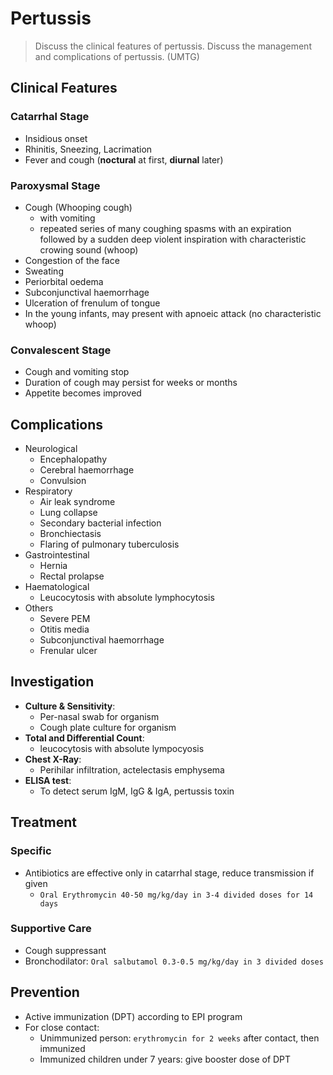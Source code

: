 # Pertussis

> Discuss the clinical features of pertussis. Discuss the management and complications of pertussis. (UMTG)

## Clinical Features

### Catarrhal Stage

- Insidious onset
- Rhinitis, Sneezing, Lacrimation
- Fever and cough (**noctural** at first, **diurnal** later)

### Paroxysmal Stage

- Cough (Whooping cough)
  - with vomiting
  - repeated series of many coughing spasms with an expiration followed by a sudden deep violent inspiration with characteristic crowing sound (whoop)
- Congestion of the face
- Sweating
- Periorbital oedema
- Subconjunctival haemorrhage
- Ulceration of frenulum of tongue
- In the young infants, may present with apnoeic attack (no characteristic whoop)

### Convalescent Stage

- Cough and vomiting stop
- Duration of cough may persist for weeks or months
- Appetite becomes improved

## Complications

- Neurological
  - Encephalopathy
  - Cerebral haemorrhage
  - Convulsion
- Respiratory
  - Air leak syndrome
  - Lung collapse
  - Secondary bacterial infection
  - Bronchiectasis
  - Flaring of pulmonary tuberculosis
- Gastrointestinal
  - Hernia
  - Rectal prolapse
- Haematological
  - Leucocytosis with absolute lymphocytosis
- Others
  - Severe PEM
  - Otitis media
  - Subconjunctival haemorrhage
  - Frenular ulcer

## Investigation

- **Culture & Sensitivity**:
  - Per-nasal swab for organism
  - Cough plate culture for organism
- **Total and Differential Count**:
  - leucocytosis with absolute lympocyosis
- **Chest X-Ray**:
  - Perihilar infiltration, actelectasis emphysema
- **ELISA test**:
  - To detect serum IgM, IgG & IgA, pertussis toxin

## Treatment

### Specific

- Antibiotics are effective only in catarrhal stage, reduce transmission if given
  - `Oral Erythromycin 40-50 mg/kg/day in 3-4 divided doses for 14 days`

### Supportive Care

- Cough suppressant
- Bronchodilator: `Oral salbutamol 0.3-0.5 mg/kg/day in 3 divided doses`

## Prevention

- Active immunization (DPT) according to EPI program
- For close contact:
  - Unimmunized person: `erythromycin for 2 weeks` after contact, then immunized
  - Immunized children under 7 years: give booster dose of DPT
